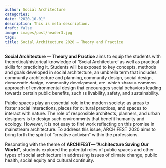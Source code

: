 ```yaml
---
author: Social Architecture
categories:
date: "2020-10-01"
description: This is meta description.
draft: false
image: images/post/header3.jpg
tags:
title: Social Architecture 2020 — Theory and Practice
---
```


__Social Architecture — Theory and Practice__ aims to equip the students with theoretical/historical knowledge of ‘Social Architecture’ as well as practical skills for practicing it. Students will be exposed to key concepts, methods and goals developed in social architecture, an umbrella term that includes community architecture and planning, community design, social design, democratic design, community development, etc. which share a common approach of environmental design that encourages social behaviors leading towards certain public benefits, such as livability, safety, and sustainability. 

Public spaces play an essential role in the modern society: as areas to foster social interactions, places for cultural practices, and spaces to interact with nature. The role of responsible architects, planners, and urban designers is to design such environments that benefit humanity and ecology. However, it is not easy to find work reflecting on this promise in mainstream architecture. To address this issue, ARCHIFEST 2020 aims to bring forth the spirit of “creative activism” within the professions. 

Resonating with the theme of __ARCHIFEST—“Architecture Saving Our World”__, students explored the potential roles of public spaces and other types of social architecture in addressing issues of climate change, public health, social equity and cultural continuity.

 

